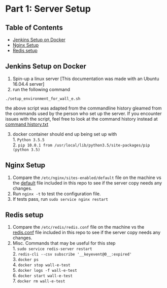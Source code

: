 # Part 1: Server Setup  
  
## Table of Contents
 - [Jenkins Setup on Docker](#jenkins-setup-on-docker)  
 - [Nginx Setup](#nginx-setup)  
 - [Redis setup](#redis-setup)  

## Jenkins Setup on Docker
 1. Spin-up a linux server [This documentation was made with an Ubuntu 16.04.4 server]  
 2. run the following command  
```shell
./setup_environment_for_wall_e.sh
```
the above script was adapted from the commandline history gleamed from the commands used by the person who set up the server. If you encounter issues with the script, feel free to look at the command history instead at [command history.txt](command_history.txt)  
  
 3. docker container should end up being set up with  
          1. `Python 3.5.5`  
          2. `pip 10.0.1 from /usr/local/lib/python3.5/site-packages/pip (python 3.5)`  

## Nginx Setup
 1. Compare the `/etc/nginx/sites-enabled/default` file on the machine vs the [default](default) file included in this repo to see if the server copy needs any changes.  
 1. Run `nginx -t` to test the configuration file.  
 1. If tests pass, run `sudo service nginx restart `  
  
## Redis setup
 1. Compare the `/etc/redis/redis.conf` file on the machine vs the [redis.conf](redis.conf) file included in this repo to see if the server copy needs any changes.  
 2. Misc. Commands that may be useful for this step  
         1. `sudo service redis-server restart`  
         2. `redis-cli --csv subscribe '__keyevent@0__:expired'`  
         3. `docker ps`  
         4. `docker stop wall-e-test`  
         5. `docker logs -f wall-e-test`  
         6. `docker start wall-e-test`  
         7. `docker rm wall-e-test `  